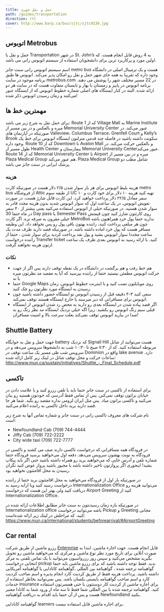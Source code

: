 ```yaml
---
title: حمل و نقل شهری
path: /guides/transportation
direction: rtl
cover: http://www.barp.ca/bus/sjtc/sjtc9236.jpg
---
```


## اتوبوس Metrobus 
حمل و نقل یا Transportation در شهر St. John’s به 4 روش قابل انجام هست. که اولین مورد و پرکاربرد ترین برای دانشجویان استفاده از سیستم اتوبوس رانی می باشد.

اسم سیستم اتوبوس رانی سنت جانز metro bus هست و یک ترمینال اصلی در دانشگاه وجود داره که تقریبا به همه جای شهر حمل و نقل رو امکان پذیر می‌کند. اتوبوس ها طبق برنامه موجود در سایت metrobus.com در 22 مسیر مختلف شهر را پوشش می دهند. برنامه اتوبوس در پاییز و زمستان با بهار و تابستان متفاوت هست که در سایت هر دو ارائه شده. البته در کنار ایستگاه های اصلی شماره خطوط اتوبوس که از ایستگاه عبور می‌کنند و زمان رسیدن اتوبوس ذکر شده!

## مهمترین خط ها
برای حمل نقل به شرح زیر می باشد:
Route 1  که از Village Mall به Marine Institute میره و بالعکس و در بین مسیر از Memorial University Center عبور می‌کند. در صورتیکه در آپارتمان های Valleview، Columbus Terrace، Grenfell Court و Kelly’s Brook سکونت داشته باشید در فاصله چند قدمی منزلتون ایستگاه اتوبوس برای خط یک وجود داره. 
Route 10 که از Downtown تا Avalon Mall و بالعکس حرکت می‌کند. در طول مسیر از Health Center بیمارستان و Memorial University Centerعبور می‌کند. 
Route 14 که از Memorial University Center تا Airport میره و در بین مسیر از Plaza Medical Group هم عبور می‌کند. Plaza Medical Group شامل مطب دو پزشک ایرانی در سنت جانز می باشد.  
###  هزینه
هزینه بلیط اتوبوس برای هر بار سوار شدن ۲/۵ دلار هست در صورتیکه کارت metro bus از فروشگاه Attic از طبقه سوم UC تهیه کنید هرینه ۱۰ دلار برای خود کارت و ۱۰ سفر معادل ۲۲/۵ دلار پرداخت خواهید کرد. این کارت قابل شارژ هست. در صورت تعویض اتوبوس، در یک ساعت اول که سوار اتوبوس شدید بدون هزینه مجدد قادر به سوار شدن هستید. در صورتیکه خیلی از اتوبوس استفاده می‌کنید یعنی بیشتر از ۴۰ سفر در ماه حتما 30 Day pass یا Semester Pass روی کارتتون شارژ کنید چون قیمتش خیلی مقرون به صرفه تره.
اگر کارت MetroBus ندارید حتما پول خرد همراهتون باشه چون هر مبلغی پرداخت کنید، راننده بهتون باقی پول رو پس نخواهد داد. این وظیفه مسافر هست که پول خرد اماده داشته باشه. 
در صورتیکه قصد دارید ظرف مدت یک ساعت مجددا سوار اتوبوس بشید و پول نقد پرداخت کردید برای سوار شدن ، حتما از راننده درخواست Transfer ticket کنید. با ارائه رسید به اتوبوس بعدی ظرف یک ساعت ازتون هزینه نخواهند گرفت. 
### نکات
* هم خط رفت و هم برگشت در دانشگاه در یک نقطه توقف دارند پس اگر از جهت حرکت اتوبوس مطمئن نیستید حتما از راننده بپرسید که آیا به مقصد مد نظرتون میره یا نه
* حتما Google Maps روی موبایلتون نصب کنید و با اینترنت خطوط اتوبوس، زمان رسیدن به ایستگاه مورد نظرتون رو چک کنید.
* سعی کنید ۳-۴ دقیقه قبل از رسیدن اتوبوس تو ایستگاه حضور داشته باشید چون اتوبوس برای مسافرانی که دیر میرسند یا خارج ایستگاه هستند توقف نمی‌کند.
* اگر قصد پیاده شدن در ایستگاه بعدی رو دارید به محض رد شدن اتوبوس از ایستگاه قبلی سیم زنگ اتوبوس رو بکشید. زیرا اگه خیلی نزدیک ایستگاه مد نظر زنگ رو به صدا در بیارید اتوبوس توقف نمی‌کند بعلت سرعت بالا و امنیت مسافران! 

## Shuttle Battery
جهت حمل و نقل به خوابگاه battery که نزدیک Signall Hill  هست می‌توانید از شاتل مربوطه استفاده کنید.
که از ۷:۳۰ صبح تا ۱۰:۳۰ شب به دانشجوها سرویس می‌دهد و در سرویس شب طی مسیر یک ساعت توقف در Dominion واقع در lake avenue دارد. ساعات حرکت و محل توقف شاتل در لینک زیر کامل ارائه شده:
http://www.mun.ca/sustain/initiatives/Shuttle_-_Final_Schedule.pdf

## تاکسی 
برای استفاده از تاکسی در سنت جانز حتما باید با تلفن رزرو کنید و با علامت دادن در خیابان براتون توقف نمی‌کنن. 
پس از تماس فقط آدرسی که خودتون هستید رو بیان می‌کنید و تاکسی براتون میاد. پس مثل ایران لزومی نداره مقصد رو بگید. شما هر جا قصد دارید برید داخل تاکسی به راننده اعلام می‌کنید.

نام شرکت های معروف تاکسی رانی در سنت جانز و شماره تماس  آنها به شرح زیر است:

* Newfoundland Cab (709) 744-4444
* Jiffy Cab (709) 722-2222
* City wide taxi (709) 722-7777

در فرودگاه همه مسافرانی که درخواست تاکسی دارند صف می کشند و تاکسی در فرودگاه به نوبت بهشون سرویس می‌دهد. 
دفعه اول می‌خواهید برسید فرودگاه حتما شماره تلفن و آدرس جایی که می‌خواهید برید رو همراه داشته باشید حتی اگر باید پیکاپ بشید! اینجوری اگر پروازتون تاخیر داشته باشد  یا مجبور باشید پرواز عوض کنید نگران رسیدن به محل اقامتتون نخواهید بود.

در صورتیکه بار اول از فرودگاه می‌خواهید به محل اقامتتون برید حتما از راننده درخواست رسید کنید  وبا ارابه رسید به  Internationalization Office می‌توانید هزینه رو دریافت کنید ولی بهتر این هست که درخواست Airport Greeting کنید از Internationalization Office.

در صورتیکه بازه زمان رسیدنتون به سنت جانز مطابق اطلاعات ارائه شده در Internationalization office باشه می‌توانید درخواست  Pickup  و Greeting  مجانی کنید. که مراحلش در لینک زیر ارائه شده‌است:
https://www.mun.ca/international/students/beforearrival/#AirportGreeting

## Car rental

رزرو ماشین از طریق شرکت [Enterprise](https://www.enterprise.ca/en/home.html) قابل انجام هست.
جهت اجارء ماشین، ابتدا به صورت آنلاین برای تاریخ مورد نظر نوع ماشین و مرکزی که می‌خواهید ماشین رو تحویل بگیرید مشخص می‌کنید و سپس روز رزرواسیون می‌توانید با یک تماس تلفنی به مرکز انتخابی درخواست pickup  بدید. 
فقط توجه داشته باشید که برای رزرو ماشین باید حتما گواهینامه ترجمه شده ، گواهینامه بین المللی ،گواهینامه کانادایی  یا  گواهینامه آمریکایی داشته باشید. 
پرداخت هزینه فقط از طریق کردیت کارد انجام پذیره و اسم صاحب کردیت کارد و اسم صاحب گواهینامه بایستی یکسان باشد. پس نمی‌توانید بخاطر استفاده از خدمات insurance برای اجاره ماشین از کردیت کار دوستتون یا حتی همسرتون استفاده کنید.
گواهینامه ترجمه شده یا بین المللی شما فقط تا سه ماه از ورود شما به کانادا معتبر هست و پس از آن حتما باید اقدام به دریافت گواهینامه Newfoundland  بکنید.

گواهینامه کانادایی learners برای اجاره ماشین قابل استفاده نیست.
